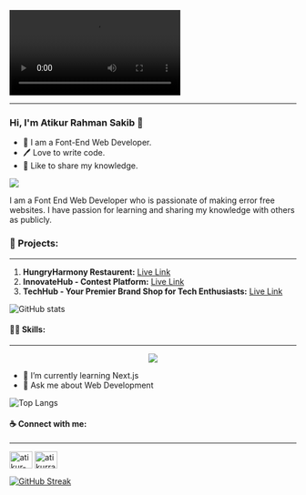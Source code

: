 ![Web Developer](./github-banner-animation.mp4)
***
### Hi, I'm Atikur Rahman Sakib 👋
- 👑 I am a Font-End Web Developer.
- 🖊 Love to write code.
- 🎤 Like to share my knowledge.

![](https://komarev.com/ghpvc/?username=atikur28)

I am a Font End Web Developer who is passionate  of making error free websites. I have passion for learning and sharing my knowledge with others as publicly.

### 🧾 Projects: 
***
1. **HungryHarmony Restaurent:** [Live Link](https://hungry-harmony.web.app/)
2. **InnovateHub - Contest Platform:** [Live Link](https://contest-hub-6df80.web.app/)
3. **TechHub - Your Premier Brand Shop for Tech Enthusiasts:** [Live Link](https://tech-electro-hub.web.app/)

![GitHub stats](https://github-readme-stats.vercel.app/api?username=atikur28&theme=holi&show_icons=true)

#### 👨‍💻 Skills: 
***
<p align="center">
  <a href="https://skillicons.dev">
    <img src="https://skillicons.dev/icons?i=c,css,html,js,express,mongodb,nodejs,tailwind,react" />
  </a>
</p>

- 🌱 I’m currently learning Next.js 
- 💬 Ask me about Web Development

![Top Langs](https://github-readme-stats.vercel.app/api/top-langs/?username=atikur28&layout=compact)

#### ☕ Connect with me:
***
<p align="left">
<a href="https://linkedin.com/in/atikur-rahman-sakib-9722612a4" target="blank"><img align="center" src="https://raw.githubusercontent.com/rahuldkjain/github-profile-readme-generator/master/src/images/icons/Social/linked-in-alt.svg" alt="atikur-rahman-sakib-9722612a4" height="30" width="40" /></a>
<a href="https://fb.com/atikurrahmansakib.2828" target="blank"><img align="center" src="https://raw.githubusercontent.com/rahuldkjain/github-profile-readme-generator/master/src/images/icons/Social/facebook.svg" alt="atikurrahmansakib.2828" height="30" width="40" /></a>
</p> 

[![GitHub Streak](https://github-readme-streak-stats.herokuapp.com?user=atikur28&theme=duskfox)](https://git.io/streak-stats)

